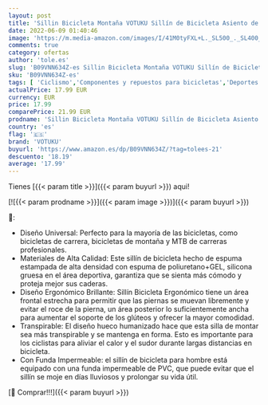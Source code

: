 ```yaml
---
layout: post
title: 'Sillin Bicicleta Montaña VOTUKU Sillín de Bicicleta Asiento de Bicicleta Ergonómico de Repuesto para Bicicletas demontaña  Negro1 '
date: 2022-06-09 01:40:46
image: 'https://m.media-amazon.com/images/I/41M0tyFXL+L._SL500_._SL400_.jpg'
comments: true
category: ofertas
author: 'tole.es'
slug: 'B09VNN634Z-es Sillin Bicicleta Montaña VOTUKU Sillín de Bicicleta...'
sku: 'B09VNN634Z-es'
tags: [ 'Ciclismo','Componentes y repuestos para bicicletas','Deportes y aire libre','Ropa y equipo para deportes','Sillines de bicicleta de montaña','Sillines para bicicletas','bicicleta','votuku','🇪🇸', ]
actualPrice: 17.99 EUR
currency: EUR
price: 17.99
comparePrice: 21.99 EUR
prodname: 'Sillin Bicicleta Montaña VOTUKU Sillín de Bicicleta Asiento de Bicicleta Ergonómico de Repuesto para Bicicletas demontaña  Negro1 '
country: 'es'
flag: '🇪🇸'
brand: 'VOTUKU'
buyurl: 'https://www.amazon.es/dp/B09VNN634Z/?tag=tolees-21'
descuento: '18.19'
average: '17.99'
---
```


Tienes [{{< param title >}}]({{< param buyurl >}}) aqui!

[![{{< param prodname >}}]({{< param image >}})]({{< param buyurl >}})

🔎:

- Diseño Universal: Perfecto para la mayoría de las bicicletas, como bicicletas de carrera, bicicletas de montaña y MTB de carreras profesionales.
- Materiales de Alta Calidad: Este sillín de bicicleta hecho de espuma estampada de alta densidad con espuma de poliuretano+GEL, silicona gruesa en el área deportiva, garantiza que se sienta más cómodo y proteja mejor sus caderas.
- Diseño Ergonómico Brillante: Sillín Bicicleta Ergonómico tiene un área frontal estrecha para permitir que las piernas se muevan libremente y evitar el roce de la pierna, un área posterior lo suficientemente ancha para aumentar el soporte de los glúteos y ofrecer la mayor comodidad.
- Transpirable: El diseño hueco humanizado hace que esta silla de montar sea más transpirable y se mantenga en forma. Esto es importante para los ciclistas para aliviar el calor y el sudor durante largas distancias en bicicleta.
- Con Funda Impermeable: el sillín de bicicleta para hombre está equipado con una funda impermeable de PVC, que puede evitar que el sillín se moje en días lluviosos y prolongar su vida útil.

[🛒 Comprar!!!]({{< param buyurl >}})
